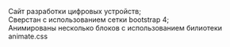 Сайт разработки цифровых устройств;  
Сверстан с использованием сетки bootstrap 4;  
Анимированы несколько блоков с использованием билиотеки animate.css